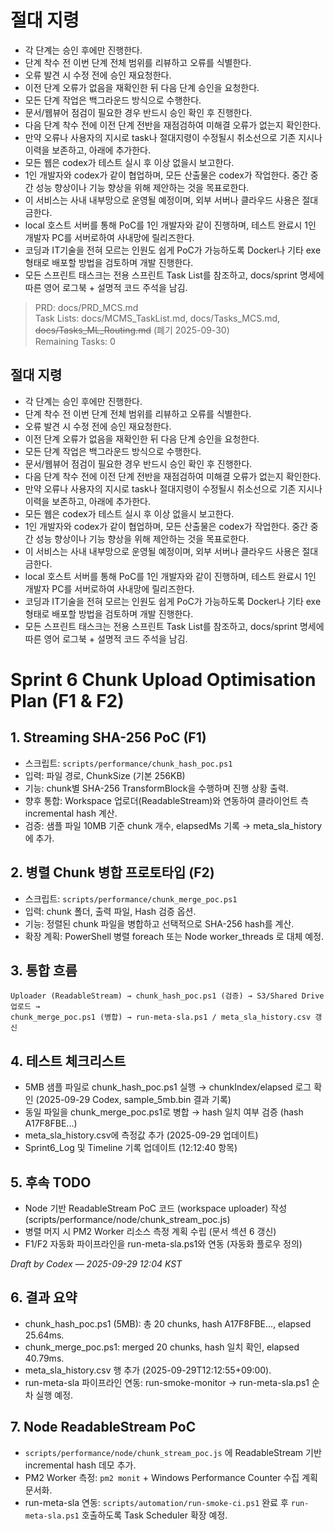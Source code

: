 # 절대 지령
- 각 단계는 승인 후에만 진행한다.
- 단계 착수 전 이번 단계 전체 범위를 리뷰하고 오류를 식별한다.
- 오류 발견 시 수정 전에 승인 재요청한다.
- 이전 단계 오류가 없음을 재확인한 뒤 다음 단계 승인을 요청한다.
- 모든 단계 작업은 백그라운드 방식으로 수행한다.
- 문서/웹뷰어 점검이 필요한 경우 반드시 승인 확인 후 진행한다.
- 다음 단계 착수 전에 이전 단계 전반을 재점검하여 미해결 오류가 없는지 확인한다.
- 만약 오류나 사용자의 지시로 task나 절대지령이 수정될시 취소선으로 기존 지시나 이력을 보존하고, 아래에 추가한다.
- 모든 웹은 codex가 테스트 실시 후 이상 없을시 보고한다.
- 1인 개발자와 codex가 같이 협업하며, 모든 산출물은 codex가 작업한다. 중간 중간 성능 향상이나 기능 향상을 위해 제안하는 것을 목표로한다.
- 이 서비스는 사내 내부망으로 운영될 예정이며, 외부 서버나 클라우드 사용은 절대 금한다.
- local 호스트 서버를 통해 PoC를 1인 개발자와 같이 진행하며, 테스트 완료시 1인 개발자 PC를 서버로하여 사내망에 릴리즈한다.
- 코딩과 IT기술을 전혀 모르는 인원도 쉽게 PoC가 가능하도록 Docker나 기타 exe 형태로 배포할 방법을 검토하며 개발 진행한다.
- 모든 스프린트 태스크는 전용 스프린트 Task List를 참조하고, docs/sprint 명세에 따른 영어 로그북 + 설명적 코드 주석을 남김.

> PRD: docs/PRD_MCS.md  
> Task Lists: docs/MCMS_TaskList.md, docs/Tasks_MCS.md, ~~docs/Tasks_ML_Routing.md~~ (폐기 2025-09-30)  
> Remaining Tasks: 0

## 절대 지령
- 각 단계는 승인 후에만 진행한다.
- 단계 착수 전 이번 단계 전체 범위를 리뷰하고 오류를 식별한다.
- 오류 발견 시 수정 전에 승인 재요청한다.
- 이전 단계 오류가 없음을 재확인한 뒤 다음 단계 승인을 요청한다.
- 모든 단계 작업은 백그라운드 방식으로 수행한다.
- 문서/웹뷰어 점검이 필요한 경우 반드시 승인 확인 후 진행한다.
- 다음 단계 착수 전에 이전 단계 전반을 재점검하여 미해결 오류가 없는지 확인한다.
- 만약 오류나 사용자의 지시로 task나 절대지령이 수정될시 취소선으로 기존 지시나 이력을 보존하고, 아래에 추가한다.
- 모든 웹은 codex가 테스트 실시 후 이상 없을시 보고한다.
- 1인 개발자와 codex가 같이 협업하며, 모든 산출물은 codex가 작업한다. 중간 중간 성능 향상이나 기능 향상을 위해 제안하는 것을 목표로한다.
- 이 서비스는 사내 내부망으로 운영될 예정이며, 외부 서버나 클라우드 사용은 절대 금한다.
- local 호스트 서버를 통해 PoC를 1인 개발자와 같이 진행하며, 테스트 완료시 1인 개발자 PC를 서버로하여 사내망에 릴리즈한다.
- 코딩과 IT기술을 전혀 모르는 인원도 쉽게 PoC가 가능하도록 Docker나 기타 exe 형태로 배포할 방법을 검토하며 개발 진행한다.
- 모든 스프린트 태스크는 전용 스프린트 Task List를 참조하고, docs/sprint 명세에 따른 영어 로그북 + 설명적 코드 주석을 남김.
# Sprint 6 Chunk Upload Optimisation Plan (F1 & F2)

## 1. Streaming SHA-256 PoC (F1)
- 스크립트: `scripts/performance/chunk_hash_poc.ps1`
- 입력: 파일 경로, ChunkSize (기본 256KB)
- 기능: chunk별 SHA-256 TransformBlock을 수행하며 진행 상황 출력.
- 향후 통합: Workspace 업로더(ReadableStream)와 연동하여 클라이언트 측 incremental hash 계산.
- 검증: 샘플 파일 10MB 기준 chunk 개수, elapsedMs 기록 → meta_sla_history에 추가.

## 2. 병렬 Chunk 병합 프로토타입 (F2)
- 스크립트: `scripts/performance/chunk_merge_poc.ps1`
- 입력: chunk 폴더, 출력 파일, Hash 검증 옵션.
- 기능: 정렬된 chunk 파일을 병합하고 선택적으로 SHA-256 hash를 계산.
- 확장 계획: PowerShell 병렬 foreach 또는 Node worker_threads 로 대체 예정.

## 3. 통합 흐름
```
Uploader (ReadableStream) → chunk_hash_poc.ps1 (검증) → S3/Shared Drive 업로드 →
chunk_merge_poc.ps1 (병합) → run-meta-sla.ps1 / meta_sla_history.csv 갱신
```

## 4. 테스트 체크리스트
- 5MB 샘플 파일로 chunk_hash_poc.ps1 실행 → chunkIndex/elapsed 로그 확인 (2025-09-29 Codex, sample_5mb.bin 결과 기록)
- 동일 파일을 chunk_merge_poc.ps1로 병합 → hash 일치 여부 검증 (hash A17F8FBE...)
- meta_sla_history.csv에 측정값 추가 (2025-09-29 업데이트)
- Sprint6_Log 및 Timeline 기록 업데이트 (12:12:40 항목)

## 5. 후속 TODO
- Node 기반 ReadableStream PoC 코드 (workspace uploader) 작성 (scripts/performance/node/chunk_stream_poc.js)
- 병렬 머지 시 PM2 Worker 리소스 측정 계획 수립 (문서 섹션 6 갱신)
- F1/F2 자동화 파이프라인을 run-meta-sla.ps1와 연동 (자동화 플로우 정의)

*Draft by Codex — 2025-09-29 12:04 KST*

## 6. 결과 요약
- chunk_hash_poc.ps1 (5MB): 총 20 chunks, hash A17F8FBE..., elapsed 25.64ms.
- chunk_merge_poc.ps1: merged 20 chunks, hash 일치 확인, elapsed 40.79ms.
- meta_sla_history.csv 행 추가 (2025-09-29T12:12:55+09:00).
- run-meta-sla 파이프라인 연동: run-smoke-monitor → run-meta-sla.ps1 순차 실행 예정.

## 7. Node ReadableStream PoC
- `scripts/performance/node/chunk_stream_poc.js` 에 ReadableStream 기반 incremental hash 데모 추가.
- PM2 Worker 측정: `pm2 monit` + Windows Performance Counter 수집 계획 문서화.
- run-meta-sla 연동: `scripts/automation/run-smoke-ci.ps1` 완료 후 `run-meta-sla.ps1` 호출하도록 Task Scheduler 확장 예정.

